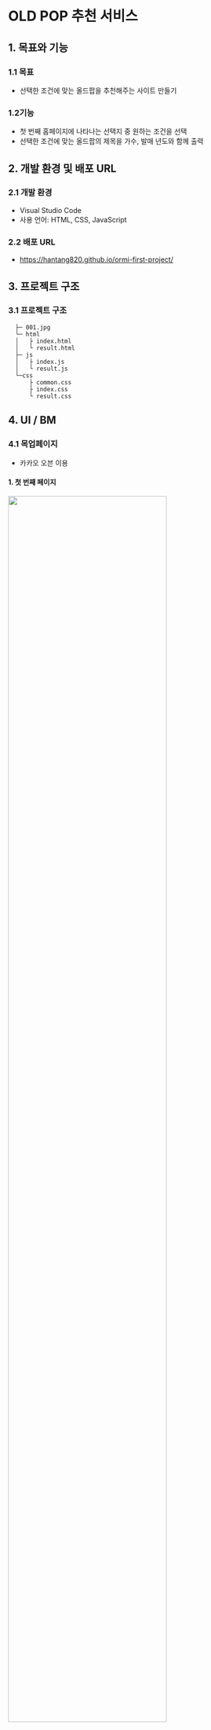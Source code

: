# OLD POP 추천 서비스
## 1. 목표와 기능
### 1.1 목표
- 선택한 조건에 맞는 올드팝을 추천해주는 사이트 만들기


### 1.2기능
- 첫 번째 홈페이지에 나타나는 선택지 중 원하는 조건을 선택
- 선택한 조건에 맞는 올드팝의 제목을 가수, 발매 년도와 함께 출력


## 2. 개발 환경 및 배포 URL
### 2.1 개발 환경
- Visual Studio Code
- 사용 언어: HTML, CSS, JavaScript


### 2.2 배포 URL
- https://hantang820.github.io/ormi-first-project/


## 3. 프로젝트 구조
### 3.1 프로젝트 구조
```
  ├─ 001.jpg
  └─ html
  │   ├ index.html
  │   └ result.html    
  ├─ js
  │   ├ index.js
  │   └ result.js
  └─css
      ├ common.css
      ├ index.css
      └ result.css    
```


## 4. UI / BM
### 4.1 목업페이지
- 카카오 오븐 이용


#### 1. 첫 번째 페이지

<img src="https://github.com/hantang820/ormi-first-project/assets/142385695/616a82da-d7f2-46ff-92eb-c7d1c4b93df6" width="80%">



#### 2. 로딩 화면

<img src="https://github.com/hantang820/ormi-first-project/assets/142385695/dca60025-b186-4089-9f2f-fee305fb5249" width="80%">



#### 3. 결과 출력 페이지

<img src="https://github.com/hantang820/ormi-first-project/assets/142385695/b2f28330-5473-4005-ae72-3c40953d986d" width="80%">



### 4.2 실제 구현 모습, 기능

#### 1. 첫 번째 페이지
- 노래를 추천 받기 위한 조건 선택
- 조건 선택 후 주문하기 버튼 클릭
- 주문하기 버튼 클릭 시 다음 페이지로 넘어감

<img src="https://github.com/hantang820/ormi-first-project/assets/142385695/a05e2842-8a4e-4427-87d1-469a4a21331f">



#### 2. 주문하기 버튼에 마우스가 올라갔을 때 버튼의 색깔

<img src="https://github.com/hantang820/ormi-first-project/assets/142385695/6d8cec89-9a61-47bf-bc35-f318032bf361" width="80%">



#### 3. 두 번째 페이지
- ChatGPT의 응답을 기다리며 로딩 화면 표시

<img src="https://github.com/hantang820/ormi-first-project/assets/142385695/b9ebdeb4-78cd-4880-b72a-f54df0c5cc06" width="80%">



#### 4. 두 번째 페이지
- ChatGPT가 조건에 맞게 추천한 노래를 화면에 출력
- 첫 번째 페이지로 돌아가 다시 하고 싶다면 다시하기 버튼 클릭

<img src="https://github.com/hantang820/ormi-first-project/assets/142385695/76bcc333-238b-4b27-a701-6f8056662c0f" width="80%">



#### 5. 다시하기 버튼에 마우스가 올라갔을 때 버튼의 색깔

<img src="!https://github.com/hantang820/ormi-first-project/assets/142385695/20be1ab2-7b01-43a1-824d-7c9f6f630d2b" width="80%">




#### 6. 작동 영상
- <img src="https://github.com/hantang820/ormi-first-project/assets/142385695/de6baca5-53d7-49ae-87c0-d88e1bb4f385" width="80%">




## 5. 회고
- 배운 것을 직접 적용해보는 게 얼마나 중요한지 깨달을 수 있는 프로젝트였다. 과제 제출 목적이 아니더라도 앞으로 배우는 내용들도 이렇게 작은 프로젝트를 진행하며 공부해봐야겠다는 생각이 들었다.
- 구현하고 싶었지만 넣지 못한 기능들이 많았다. 차후에 하나씩 공부하면서 구현해보고 싶다는 생각이 들었다.
  ㄴ 출력된 추천 목록의 노래 제목을 클릭하면 그 노래를 들을 수 있는 페이지가 나왔으면 좋겠다.
  ㄴ 추천 받은 목록을 저장해놨다가 불러올 수 있는 기능이 있으면 좋을 것 같다.
  ㄴ ChatGPT의 응답이 내가 설정한 것과 다르게 나올 떄가 있다. 노래 제목, 가수, 발매 년도를 제외하고 다른 말을 덧붙이지 않도록 했음에도 부가 멘트가 추가될 때가 있다. 그러면 내가 구현해둔 페이지의 레이아웃이 변형된다. ChatGPT의 응답이 내가 설정한 것과 다르게 나온 경우에도 화면의 레이아웃이 무너지지 않을 수 있게 수정해보고 싶다.
